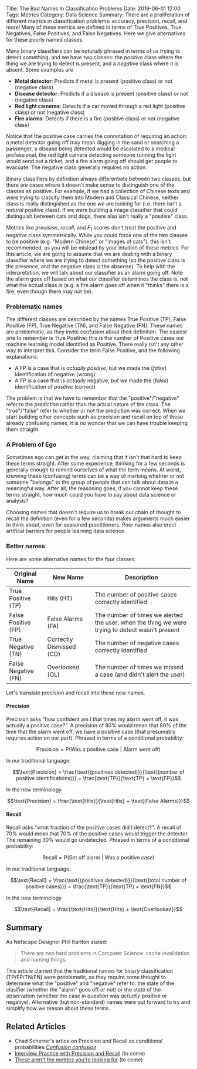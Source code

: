 Title: The Bad Names In Classification Problems
Date: 2019-06-01 12:00
Tags: Metrics
Category: Data Science 
Summary: There are a proliferation of different metrics in classification problems: accuracy, precision, recall, and more! Many of these metrics are defined in terms of True Positives, True Negatives, False Positives, and False Negatives. Here we give alternatives for these poorly named classes.


Many binary classifiers can be _naturally_ phrased in terms of us trying to detect something, and we have two classes: the _positive_ class where the thing we are trying to detect is present, and a _negative_ class where it is absent. Some examples are

* __Metal detector__: Predicts if metal is present (positive class) or not (negative class)
* __Disease detector__: Predicts if a disease is present (positive class) or not (negative class)
* __Red light cameras__: Detects if a car moved through a red light (positive class) or not (negative class)
* __Fire alarms__: Detects if there is a fire (positive class) or not (negative class)

Notice that the positive case carries the connotation of requiring an action: a metal detector going off may mean digging in the sand or searching a passenger, a disease being detected would be escalated to a medical professional, the red light camera detecting someone running the light would send out a ticket, and a fire alarm going off should get people to evacuate. The negative class generally requires no action.

Binary classifiers by definition always differentiate between two classes, but there are cases where it doesn't make sense to distinguish one of the classes as positive. For example, if we had a collection of Chinese texts and were trying to classify them into Modern and Classical Chinese, neither class is really distingished as the one we are looking for (i.e. there isn't a _natural_ positive class). If we were building a image classifier that could distinguish between cats and dogs, there also isn't really a "positive" class.

Metrics like _precision_, _recall_, and _F<sub>1</sub>_ scores don't treat the positive and negative class symmetrically. While you could force one of the two classes to be positive (e.g. "Modern Chinese" or "images of cats"), this isn't recommended, as you will be mislead by your intuition of these metrics. For this article, we are going to assume that we are dealing with a binary classifier where we are trying to detect something (so the positive class is the presence, and the negative class is the absense). To help with the interpretation, we will talk about our classifier as an alarm going off. Note the alarm goes off based on what our classifier determines the class is, not what the actual class is (e.g. a fire alarm goes off when it "thinks" there is a fire, even though there may not be). 

### Problematic names

The different classes are described by the names True Positive (TP), False Positive (FP), True Negative (TN), and False Negative (FN). These names are problematic, as they invite confusion about their definition. The easiest one to remember is True Positive: this is the number of Positive cases our machine learning model identified as Positive. There really isn't any other way to interpret this. Consider the term False Positive, and the following explanations:

* A FP is a case that is _actually_ _positive_, but we made the (_false_) identification of negative (wrong)
* A FP is a case that is _actually_ negative, but we made the (_false_) identification of _positive_ (correct)

The problem is that we have to remember that the "positive"/"negative" refer to the _prediction_ rather than the actual nature of the class. The "true"/"false" refer to whether or not the prediction was correct. When we start building other concepts such as precision and recall on top of these already confusing names, it is no wonder that we can have trouble keeping them straight.

### A Problem of Ego

Sometimes ego can get in the way, claiming that it isn't that hard to keep these terms straight. After some experience, thinking for a few seconds is generally enough to remind ourselves of what the term means. At worst, knowing these (confusing) terms can be a way of marking whether or not someone "belongs" to the group of people that can talk about data in a meaningful way. After all, the reasoning goes, if you cannot keep these terms straight, how much could you have to say about data science or analysis?

Choosing names that doesn't require us to break our chain of thought to recall the definition (even for a few seconds) makes arguments much easier to think about, even for seasoned practitioners. Poor names also erect artifical barriers for people learning data science.

### Better names

Here are some alternative names for the four classes:

| Original Name | New Name | Description |
| --- | --- | --- |
| True Positive (TP) | Hits (HT) | The number of positive cases correctly identified |
| False Positive (FP) | False Alarms (FA) | The number of times we alerted the user, when the thing we were trying to detect wasn't present |
| True Negative (TN) | Correctly Dismissed (CD) | The number of negative cases correctly identified |
| False Negative (FN) | Overlooked (OL) | The number of times we missed a case (and didn't alert the user) |  

Let's translate precision and recall into these new names.

#### Precision

Precision asks "how confident am I that times my alarm went off, it was actually a positive case?". A precision of 80% would mean that 80% of the time that the alarm went off, we have a positive case (that presumably requires action on our part). Phrased in terms of a conditional probability:

$$\text{Precision} = \text{P}(\text{Was a positive case | Alarm went off})$$

In our traditional language:

$$\text{Precision} = \frac{\text{(positives detected)}}{\text{(number of positive identifications)}} = \frac{\text{TP}}{\text{TP} + \text{FP}}$$

In the new terminology

$$\text{Precision} = \frac{\text{Hits}}{\text{Hits} + \text{(False Alarms)}}$$

#### Recall

Recall asks "what fraction of the positive cases did I detect?". A recall of 70% would mean that 70% of the positive cases would trigger the detector. The remaining 30% would go undetected. Phrased in terms of a conditional probability:

$$\text{Recall} = \text{P}(\text{Set off alarm | Was a positive case})$$

In our traditional language:

$$\text{Recall} = \frac{\text{(positives detected)}}{\text{(total number of positive cases)}} = \frac{\text{TP}}{\text{TP} + \text{FN}}$$

In the new terminology

$$\text{Recall} = \frac{\text{Hits}}{\text{Hits} + \text{Overlooked}}$$

## Summary

As Netscape Designer Phil Karlton stated:
> There are two hard problems in Computer Science: cache invalidation and naming things.

This article clamed that the traditional names for binary classification (TP/FP/TN/FN) were problematic, as they require some thought to determine what the "positive" and "negative" refer to: the state of the clasifier (whether the "alarm" goes off or not) or the state of the observation (whether the case in question was _actually_ positive or negative). Alternative (but non-standard) names were put forward to try and simplify how we reason about these terms.

## Related Articles

* Chad Scherrer's artice on Precision and Recall as conditional probabilities [_Confusion confusion_](https://cscherrer.github.io/post/confusion-confusion/)
* [Interview Practice with Precision and Recall]() (to come)
* [These aren't the metrics you're looking for]() (to come)


